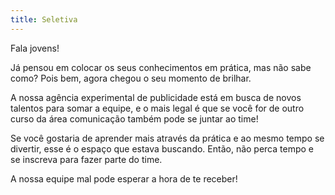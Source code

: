 ```yaml
---
title: Seletiva
---
```

Fala jovens!  

Já pensou em colocar os seus conhecimentos em prática, mas não sabe como? Pois bem, agora chegou o seu momento de brilhar. 

 A nossa agência experimental de publicidade está em busca de novos talentos para somar a equipe, e o mais legal é que se você for de outro curso da área comunicação também pode se juntar ao time! 

Se você gostaria de aprender mais através da prática e ao mesmo tempo se divertir, esse é o espaço que estava buscando. Então, não perca tempo e se inscreva para fazer parte do time.  

A nossa equipe mal pode esperar a hora de te receber!